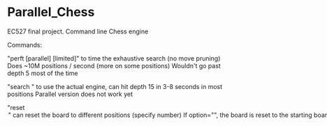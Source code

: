 # Parallel_Chess
EC527 final project. 
Command line Chess engine

Commands: 

"perft [parallel] <color> <depth> [limited]"
  to time the exhaustive search (no move pruning)
  Does ~10M positions / second (more on some positions)
  Wouldn't go past depth 5 most of the time

"search <depth>"
  to use the actual engine, can hit depth 15 in 3-8 seconds in most positions
  Parallel version does not work yet
 
"reset <option>"
  can reset the board to different positions (specify number)
  If option="", the board is reset to the starting board
  if option="tt", then the transposition (hash) table is cleared
  
